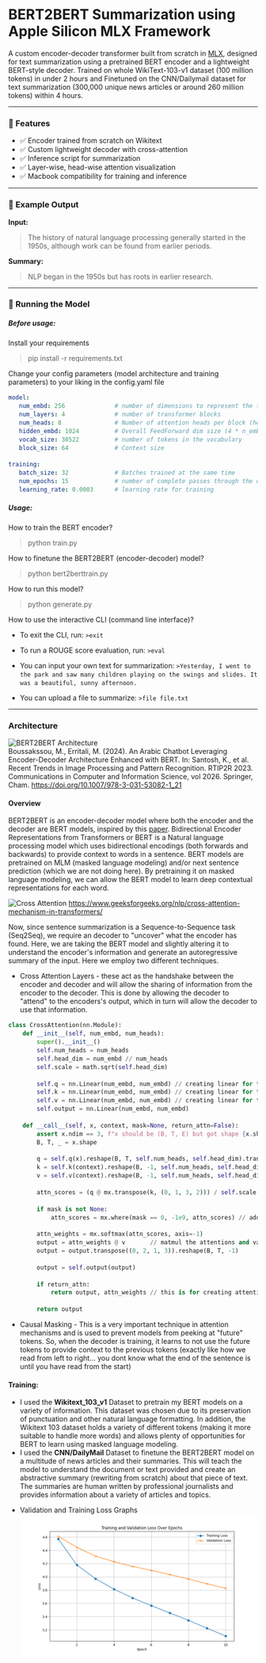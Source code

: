 # BERT2BERT Summarization using Apple Silicon MLX Framework

A custom encoder-decoder transformer built from scratch in [MLX](https://github.com/ml-explore/mlx), designed for text summarization using a pretrained BERT encoder and a lightweight BERT-style decoder. Trained on whole WikiText-103-v1 dataset (100 million tokens) in under 2 hours and Finetuned on the CNN/Dailymail dataset for text summarization (300,000 unique news articles or around 260 million tokens) within 4 hours.

<!-- INSERT GIF HERE **************************
https://github.com/charmbracelet/vhs -->

---

### 🚀 Features

- ✅ Encoder trained from scratch on Wikitext
- ✅ Custom lightweight decoder with cross-attention
- ✅ Inference script for summarization
- ✅ Layer-wise, head-wise attention visualization
- ✅ Macbook compatibility for training and inference

---

### 🧪 Example Output

**Input:**
> The history of natural language processing generally started in the 1950s, although work can be found from earlier periods.

**Summary:**
> NLP began in the 1950s but has roots in earlier research.

---

### 🫵 Running the Model

##### Before usage:

Install your requirements
> pip install -r requirements.txt

Change your config parameters (model architecture and training parameters) to your liking in the config.yaml file
```yaml
model:
   num_embd: 256              # number of dimensions to represent the token
   num_layers: 4              # number of transformer blocks
   num_heads: 8               # Number of attention heads per block (head_dimension = num_embd//num_attention heads)
   hidden_embd: 1024          # Overall FeedForward dim size (4 * n_embd)
   vocab_size: 30522          # number of tokens in the vocabulary
   block_size: 64             # Context size

training:
   batch_size: 32             # Batches trained at the same time
   num_epochs: 15             # number of complete passes through the dataset
   learning_rate: 0.0003      # learning rate for training
```

##### Usage:

How to train the BERT encoder?
> python train.py

How to finetune the BERT2BERT (encoder-decoder) model?
> python bert2berttrain.py

How to run this model?
> python generate.py

How to use the interactive CLI (command line interface)?
- To exit the CLI, run:
``` >exit ```

- To run a ROUGE score evaluation, run:
``` >eval ```

- You can input your own text for summarization:
``` >Yesterday, I went to the park and saw many children playing on the swings and slides. It was a beautiful, sunny afternoon. ```

- You can upload a file to summarize:
``` >file file.txt ```

---

### Architecture

![BERT2BERT Architecture](https://media.springernature.com/lw685/springer-static/image/chp%3A10.1007%2F978-3-031-53082-1_21/MediaObjects/555869_1_En_21_Fig1_HTML.png)  
Boussakssou, M., Erritali, M. (2024). An Arabic Chatbot Leveraging Encoder-Decoder Architecture Enhanced with BERT. In: Santosh, K., et al. Recent Trends in Image Processing and Pattern Recognition. RTIP2R 2023. Communications in Computer and Information Science, vol 2026. Springer, Cham. https://doi.org/10.1007/978-3-031-53082-1_21

#### Overview

BERT2BERT is an encoder-decoder model where both the encoder and the decoder are BERT models, inspired by this [paper](https://arxiv.org/pdf/1907.12461). Bidirectional Encoder Representations from Transformers or BERT is a Natural language processing model which uses bidirectional encodings (both forwards and backwards) to provide context to words in a sentence. BERT models are pretrained on MLM (masked language modeling) and/or next sentence prediction (which we are not doing here). By pretraining it on masked language modeling, we can allow the BERT model to learn deep contextual representations for each word.

![Cross Attention](https://media.geeksforgeeks.org/wp-content/uploads/20250319173029489747/cross_attention_.webp)
https://www.geeksforgeeks.org/nlp/cross-attention-mechanism-in-transformers/

Now, since sentence summarization is a Sequence-to-Sequence task (Seq2Seq), we require an decoder to "uncover" what the encoder has found. Here, we are taking the BERT model and slightly altering it to understand the encoder's information and generate an autoregressive summary of the input. Here we employ two different techniques.
- Cross Attention Layers - these act as the handshake between the encoder and decoder and will allow the sharing of information from the encoder to the decoder. This is done by allowing the decoder to "attend" to the encoders's output, which in turn will allow the decoder to use that information.

```py
class CrossAttention(nn.Module):
    def __init__(self, num_embd, num_heads):
        super().__init__()
        self.num_heads = num_heads
        self.head_dim = num_embd // num_heads
        self.scale = math.sqrt(self.head_dim)

        self.q = nn.Linear(num_embd, num_embd) // creating linear for the queries
        self.k = nn.Linear(num_embd, num_embd) // creating linear for the keys
        self.v = nn.Linear(num_embd, num_embd) // creating linear for the values
        self.output = nn.Linear(num_embd, num_embd)

    def __call__(self, x, context, mask=None, return_attn=False):
        assert x.ndim == 3, f"x should be (B, T, E) but got shape {x.shape}"
        B, T, _ = x.shape

        q = self.q(x).reshape(B, T, self.num_heads, self.head_dim).transpose((0, 2, 1, 3)) // Uses self trained queries
        k = self.k(context).reshape(B, -1, self.num_heads, self.head_dim).transpose((0, 2, 1, 3)) // uses "context" from the encoder to inform the key matrix
        v = self.v(context).reshape(B, -1, self.num_heads, self.head_dim).transpose((0, 2, 1, 3)) // uses "context" from the encoder to inform the value matrix

        attn_scores = (q @ mx.transpose(k, (0, 1, 3, 2))) / self.scale   // matmul the queries and keys

        if mask is not None:
            attn_scores = mx.where(mask == 0, -1e9, attn_scores) // adds upper triangle mask

        attn_weights = mx.softmax(attn_scores, axis=-1)
        output = attn_weights @ v       // matmul the attentions and values
        output = output.transpose((0, 2, 1, 3)).reshape(B, T, -1)

        output = self.output(output)

        if return_attn:
            return output, attn_weights // this is for creating attention maps
        
        return output
```

- Causal Masking - This is a very important technique in attention mechanisms and is used to prevent models from peeking at "future" tokens. So, when the decoder is training, it learns to not use the future tokens to provide context to the previous tokens (exactly like how we read from left to right... you dont know what the end of the sentence is until you have read from the start)


#### Training:
- I used the **Wikitext_103_v1** Dataset to pretrain my BERT models on a variety of information. This dataset was chosen due to its preservation of punctuation and other natural language formatting. In addition, the Wikitext 103 dataset holds a variety of different tokens (making it more suitable to handle more words) and allows plenty of opportunities for BERT to learn using masked language modeling.
- I used the **CNN/DailyMail** Dataset to finetune the BERT2BERT model on a multitude of news articles and their summaries. This will teach the model to understand the document or text provided and create an abstractive summary (rewriting from scratch) about that piece of text. The summaries are human written by professional journalists and provides information about a variety of articles and topics.

<!-- - Attention Maps:
![Attention Map](images/attention.png) -->

- Validation and Training Loss Graphs
![Training and Validation Loss Graph](images/Bert2BertTraining.png)